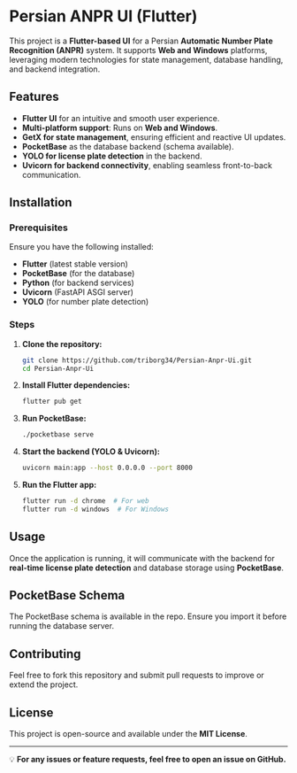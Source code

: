 # Persian ANPR UI (Flutter)

This project is a **Flutter-based UI** for a Persian **Automatic Number Plate Recognition (ANPR)** system. It supports **Web and Windows** platforms, leveraging modern technologies for state management, database handling, and backend integration.

## Features

- **Flutter UI** for an intuitive and smooth user experience.
- **Multi-platform support**: Runs on **Web and Windows**.
- **GetX for state management**, ensuring efficient and reactive UI updates.
- **PocketBase** as the database backend (schema available).
- **YOLO for license plate detection** in the backend.
- **Uvicorn for backend connectivity**, enabling seamless front-to-back communication.

## Installation

### Prerequisites

Ensure you have the following installed:

- **Flutter** (latest stable version)
- **PocketBase** (for the database)
- **Python** (for backend services)
- **Uvicorn** (FastAPI ASGI server)
- **YOLO** (for number plate detection)

### Steps

1. **Clone the repository:**

   ```sh
   git clone https://github.com/triborg34/Persian-Anpr-Ui.git
   cd Persian-Anpr-Ui
   ```

2. **Install Flutter dependencies:**

   ```sh
   flutter pub get
   ```

3. **Run PocketBase:**

   ```sh
   ./pocketbase serve
   ```

4. **Start the backend (YOLO & Uvicorn):**

   ```sh
   uvicorn main:app --host 0.0.0.0 --port 8000
   ```

5. **Run the Flutter app:**

   ```sh
   flutter run -d chrome  # For web
   flutter run -d windows  # For Windows
   ```

## Usage

Once the application is running, it will communicate with the backend for **real-time license plate detection** and database storage using **PocketBase**.

## PocketBase Schema

The PocketBase schema is available in the repo. Ensure you import it before running the database server.

## Contributing

Feel free to fork this repository and submit pull requests to improve or extend the project.

## License

This project is open-source and available under the **MIT License**.

---

💡 **For any issues or feature requests, feel free to open an issue on GitHub.**



